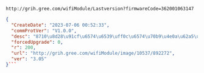 `http://grih.gree.com/wifiModule/Lastversion?firmwareCode=362001063147`

```json
{
  "CreateDate": "2023-07-06 00:52:33",
  "commProtVer": "V1.0.0",
  "desc": "8710\u8d28\u91cf\u6574\u6539\uff0c\u6574\u70b9\u4e0a\u62a5\u6539\u4e3a\u79bb\u6563\u4e0a\u62a5",
  "forcedUpgrade": 0,
  "r": 200,
  "url": "http://grih.gree.com/wifiModule/image/10537/892272",
  "ver": "3.05"
}```